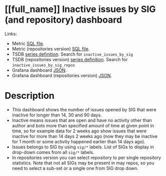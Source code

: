 <h1 id="kubernetes-dashboard">[[full_name]] Inactive issues by SIG (and repository) dashboard</h1>
<p>Links:</p>
<ul>
<li>Metric <a href="https://github.com/cncf/devstats/blob/master/metrics/kubernetes/inactive_issues_by_sig.sql" target="_blank">SQL file</a>.</li>
<li>Metric (repositories version) <a href="https://github.com/cncf/devstats/blob/master/metrics/kubernetes/inactive_issues_by_sig_repos.sql" target="_blank">SQL file</a>.</li>
<li>TSDB <a href="https://github.com/cncf/devstats/blob/master/metrics/kubernetes/metrics.yaml" target="_blank">series definition</a>. Search for <code>inactive_issues_by_sig</code></li>
<li>TSDB (repositories version) <a href="https://github.com/cncf/devstats/blob/master/metrics/kubernetes/metrics.yaml" target="_blank">series definition</a>. Search for <code>inactive_issues_by_sig_repos</code></li>
<li>Grafana dashboard <a href="https://github.com/cncf/devstats/blob/master/grafana/dashboards/kubernetes/inactive-issues-by-sig.json" target="_blank">JSON</a>.</li>
<li>Grafana dashboard (repositories version) <a href="https://github.com/cncf/devstats/blob/master/grafana/dashboards/kubernetes/inactive-issues-by-sig-and-repository.json" target="_blank">JSON</a>.</li>
</ul>
<h1 id="description">Description</h1>
<ul>
<li>This dashboard shows the number of issues opened by SIG that were inactive for longer than 14, 30 and 90 days.</li>
<li>Inactive means issues that are open and have no activity other than author and bots more than specified amount of time at given point in time, so for example data for 2 weeks ago show issues that were inactive for more than 14 days 2 weeks ago (now they may be inactive for 1 month or some activity happened earlier than 14 days ago).</li>
<li>Issues belongs to SIG by using <code>sig/*</code> labels. List of SIGs to display in drop-down comes from all <code>sig/*</code> labels.</li>
<li>In repositories version you can select repository to per single repository statistics. Note that not all SIGs may be present in may repos, so you need to select a sub-set or a single one from SIG drop down.</li>
</ul>
